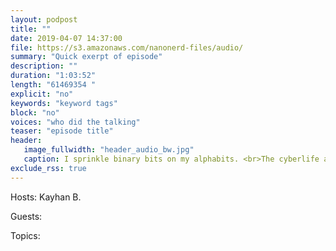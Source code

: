 ```yaml
---
layout: podpost
title: ""
date: 2019-04-07 14:37:00
file: https://s3.amazonaws.com/nanonerd-files/audio/
summary: "Quick exerpt of episode"
description: ""
duration: "1:03:52" 
length: "61469354 "
explicit: "no" 
keywords: "keyword tags"
block: "no" 
voices: "who did the talking"
teaser: "episode title"
header:
   image_fullwidth: "header_audio_bw.jpg"
   caption: I sprinkle binary bits on my alphabits. <br>The cyberlife and times of Kayhan B, digital librarian extraordinaire, podcaster and all around nice guy.
exclude_rss: true
---
```


Hosts: Kayhan B.

Guests: 

Topics: